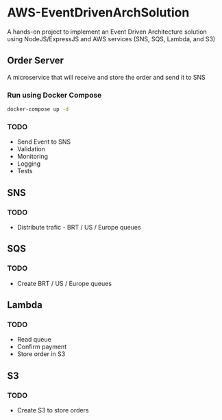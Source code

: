 # AWS-EventDrivenArchSolution

A hands-on project to implement an Event Driven Architecture solution using NodeJS/ExpressJS and AWS services (SNS, SQS, Lambda, and S3)

## Order Server

A microservice that will receive and store the order and send it to SNS

### Run using Docker Compose

```sh
docker-compose up -d
```

### TODO

- Send Event to SNS
- Validation
- Monitoring
- Logging
- Tests

## SNS

### TODO

- Distribute trafic - BRT / US / Europe queues

## SQS

### TODO

- Create BRT / US / Europe queues

## Lambda

### TODO

- Read queue
- Confirm payment
- Store order in S3

## S3

### TODO

- Create S3 to store orders